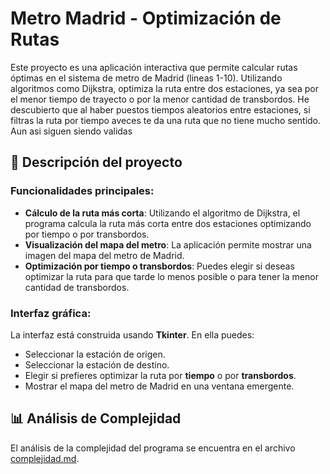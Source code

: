 # Metro Madrid - Optimización de Rutas

Este proyecto es una aplicación interactiva que permite calcular rutas óptimas en el sistema de metro de Madrid (lineas 1-10). Utilizando algoritmos como Dijkstra, optimiza la ruta entre dos estaciones, ya sea por el menor tiempo de trayecto o por la menor cantidad de transbordos.
He descubierto que al haber puestos tiempos aleatorios entre estaciones, si filtras la ruta por tiempo aveces te da una ruta que no tiene mucho sentido. Aun asi siguen siendo validas

## 📄 Descripción del proyecto

### Funcionalidades principales:
- **Cálculo de la ruta más corta**: Utilizando el algoritmo de Dijkstra, el programa calcula la ruta más corta entre dos estaciones optimizando por tiempo o por transbordos.
- **Visualización del mapa del metro**: La aplicación permite mostrar una imagen del mapa del metro de Madrid.
- **Optimización por tiempo o transbordos**: Puedes elegir si deseas optimizar la ruta para que tarde lo menos posible o para tener la menor cantidad de transbordos.

### Interfaz gráfica:
La interfaz está construida usando **Tkinter**. En ella puedes:

- Seleccionar la estación de origen.
- Seleccionar la estación de destino.
- Elegir si prefieres optimizar la ruta por **tiempo** o por **transbordos**.
- Mostrar el mapa del metro de Madrid en una ventana emergente.

## 📊 Análisis de Complejidad

El análisis de la complejidad del programa se encuentra en el archivo [complejidad.md](complejidad.md).

